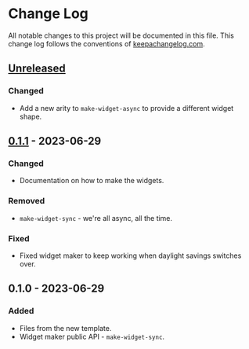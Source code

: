 # Change Log
All notable changes to this project will be documented in this file. This change log follows the conventions of [keepachangelog.com](http://keepachangelog.com/).

## [Unreleased]
### Changed
- Add a new arity to `make-widget-async` to provide a different widget shape.

## [0.1.1] - 2023-06-29
### Changed
- Documentation on how to make the widgets.

### Removed
- `make-widget-sync` - we're all async, all the time.

### Fixed
- Fixed widget maker to keep working when daylight savings switches over.

## 0.1.0 - 2023-06-29
### Added
- Files from the new template.
- Widget maker public API - `make-widget-sync`.

[Unreleased]: https://sourcehost.site/your-name/day05-boarding-pass/compare/0.1.1...HEAD
[0.1.1]: https://sourcehost.site/your-name/day05-boarding-pass/compare/0.1.0...0.1.1
